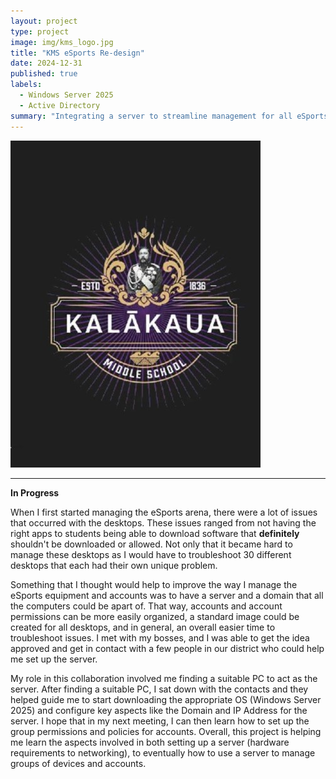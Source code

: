 ```yaml
---
layout: project
type: project
image: img/kms_logo.jpg
title: "KMS eSports Re-design"
date: 2024-12-31
published: true
labels:
  - Windows Server 2025
  - Active Directory
summary: "Integrating a server to streamline management for all eSports equipment and accounts."
---
```


<img class="img-fluid" src="../img/kms_logo.jpg">


<hr>

**In Progress**

When I first started managing the eSports arena, there were a lot of issues that occurred with the desktops. 
These issues ranged from not having the right apps to students being able to download software that **definitely** shouldn't be downloaded or allowed. 
Not only that it became hard to manage these desktops as I would have to troubleshoot 30 different desktops that each had their own unique problem. 

Something that I thought would help to improve the way I manage the eSports equipment and accounts was to have a server and a domain
that all the computers could be apart of. That way, accounts and account permissions can be more easily organized, a standard image
could be created for all desktops, and in general, an overall easier time to troubleshoot issues. I met with my bosses, and I was
able to get the idea approved and get in contact with a few people in our district who could help me set up the server. 

My role in this collaboration involved me finding a suitable PC to act as the server. After finding a suitable PC, I sat down with 
the contacts and they helped guide me to start downloading the appropriate OS (Windows Server 2025) and configure key aspects like the Domain and IP Address for the server. 
I hope that in my next meeting, I can then learn how to set up the group permissions and policies for accounts. Overall, this project
is helping me learn the aspects involved in both setting up a server (hardware requirements to networking), to eventually how to use a server
to manage groups of devices and accounts. 


